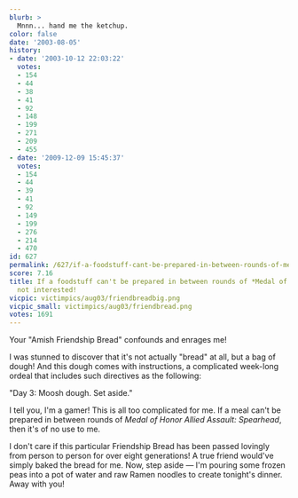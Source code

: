 ```yaml
---
blurb: >
  Mnnn... hand me the ketchup.
color: false
date: '2003-08-05'
history:
- date: '2003-10-12 22:03:22'
  votes:
  - 154
  - 44
  - 38
  - 41
  - 92
  - 148
  - 199
  - 271
  - 209
  - 455
- date: '2009-12-09 15:45:37'
  votes:
  - 154
  - 44
  - 39
  - 41
  - 92
  - 149
  - 199
  - 276
  - 214
  - 470
id: 627
permalink: /627/if-a-foodstuff-cant-be-prepared-in-between-rounds-of-medal-of-honor-im-not-interested/
score: 7.16
title: If a foodstuff can't be prepared in between rounds of *Medal of Honor*, I'm
  not interested!
vicpic: victimpics/aug03/friendbreadbig.png
vicpic_small: victimpics/aug03/friendbread.png
votes: 1691
---
```


Your "Amish Friendship Bread" confounds and enrages me!

I was stunned to discover that it's not actually "bread" at all, but a
bag of dough! And this dough comes with instructions, a complicated
week-long ordeal that includes such directives as the following:

"Day 3: Moosh dough. Set aside."

I tell you, I'm a gamer! This is all too complicated for me. If a meal
can't be prepared in between rounds of *Medal of Honor Allied Assault:
Spearhead*, then it's of no use to me.

I don't care if this particular Friendship Bread has been passed
lovingly from person to person for over eight generations! A true friend
would've simply baked the bread for me. Now, step aside — I'm pouring
some frozen peas into a pot of water and raw Ramen noodles to create
tonight's dinner. Away with you!